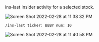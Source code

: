 ins-last Insider activity for a selected stock.

![Screen Shot 2022-02-28 at 11 38 32 PM](https://user-images.githubusercontent.com/85772166/156125692-8b47deff-2498-42bc-a1b4-115b62f0187f.png)

```
/ins-last ticker: BBBY num: 10
```

![Screen Shot 2022-02-28 at 11 40 58 PM](https://user-images.githubusercontent.com/85772166/156125926-f8ae4439-1b03-42eb-a7c1-678faf24c7f3.png)
